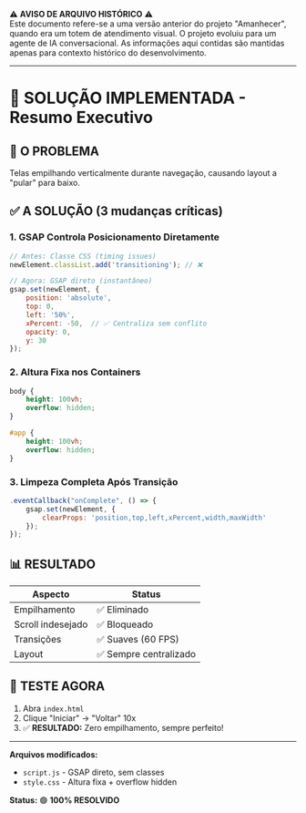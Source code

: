 ⚠️ **AVISO DE ARQUIVO HISTÓRICO** ⚠️  
Este documento refere-se a uma versão anterior do projeto "Amanhecer", quando era um totem de atendimento visual. O projeto evoluiu para um agente de IA conversacional. As informações aqui contidas são mantidas apenas para contexto histórico do desenvolvimento.

---

# 🎯 SOLUÇÃO IMPLEMENTADA - Resumo Executivo

## 🔴 O PROBLEMA
Telas empilhando verticalmente durante navegação, causando layout a "pular" para baixo.

## ✅ A SOLUÇÃO (3 mudanças críticas)

### 1. GSAP Controla Posicionamento Diretamente
```javascript
// Antes: Classe CSS (timing issues)
newElement.classList.add('transitioning'); // ❌

// Agora: GSAP direto (instantâneo)
gsap.set(newElement, { 
    position: 'absolute',
    top: 0,
    left: '50%',
    xPercent: -50,  // ✅ Centraliza sem conflito
    opacity: 0,
    y: 30
});
```

### 2. Altura Fixa nos Containers
```css
body {
    height: 100vh;
    overflow: hidden;
}

#app {
    height: 100vh;
    overflow: hidden;
}
```

### 3. Limpeza Completa Após Transição
```javascript
.eventCallback("onComplete", () => {
    gsap.set(newElement, { 
        clearProps: 'position,top,left,xPercent,width,maxWidth'
    });
});
```

## 📊 RESULTADO

| Aspecto | Status |
|---------|--------|
| Empilhamento | ✅ Eliminado |
| Scroll indesejado | ✅ Bloqueado |
| Transições | ✅ Suaves (60 FPS) |
| Layout | ✅ Sempre centralizado |

## 🧪 TESTE AGORA

1. Abra `index.html`
2. Clique "Iniciar" → "Voltar" 10x
3. ✅ **RESULTADO:** Zero empilhamento, sempre perfeito!

---

**Arquivos modificados:**
- `script.js` - GSAP direto, sem classes
- `style.css` - Altura fixa + overflow hidden

**Status:** 🟢 **100% RESOLVIDO**
